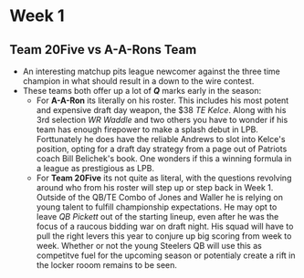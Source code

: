 # Week 1
## Team 20Five vs A-A-Rons Team ##
- An interesting matchup pits league newcomer against the three time champion in what should result in a down to the wire contest.
- These teams both offer up a lot of ***Q*** marks early in the season:
    - For **A-A-Ron** its literally on his roster.  This includes his most potent and expensive draft day weapon, the $38 *TE Kelce*.  Along with his 3rd selection *WR Waddle* and two others you have to wonder if his team has enough firepower to make a splash debut in LPB.  Forttunately he does have the reliable Andrews to slot into Kelce's position, opting for a draft day strategy from a page out of Patriots coach Bill Belichek's book.  One wonders if this a winning formula in a league as prestigious as LPB.
    - For **Team 20Five** its not quite as literal, with the questions revolving around who from his roster will step up or step back in Week 1.  Outside of the QB/TE Combo of Jones and Waller he is relying on young talent to fulfill championship expectations.  He may opt to leave *QB Pickett* out of the starting lineup, even after he was the focus of a raucous bidding war on draft night.  His squad will have to pull the right levers this year to conjure up big scoring from week to week.  Whether or not the young Steelers QB will use this as competitve fuel for the upcoming season or potentialy create a rift in the locker rooom remains to be seen.


